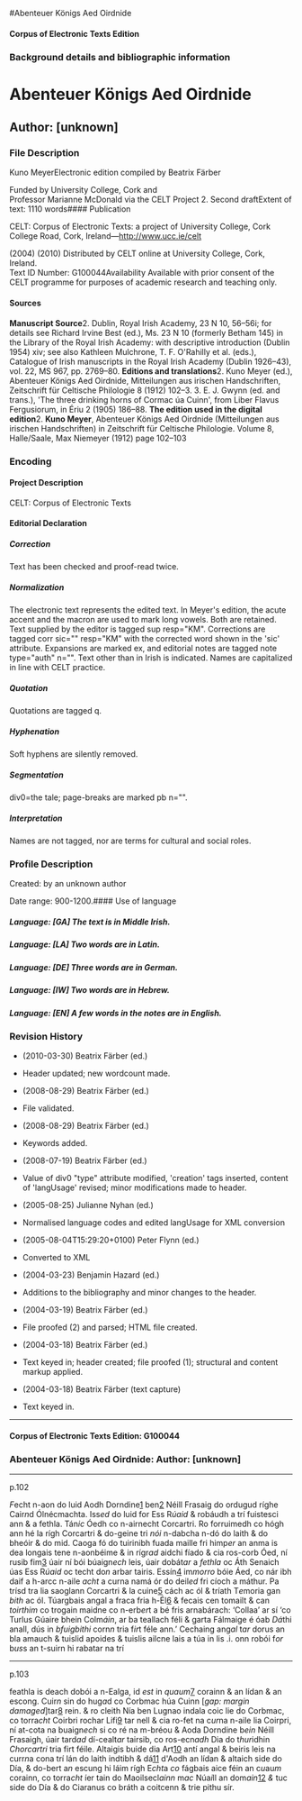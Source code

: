 

#Abenteuer Königs Aed Oirdnide


<!-- // 
 function footNote(link) {
 openpopup = window.open(link,"openpopup","width=512,height=128,left=256,top=256,resizable=no,scrollbars=1,menubar=1,statusbar=0,toolbar=0");
}
// -->



#### Corpus of Electronic Texts Edition


### Background details and bibliographic information


Abenteuer Königs Aed Oirdnide
=============================


Author: [unknown]
-----------------


### File Description

Kuno MeyerElectronic edition compiled by Beatrix Färber

Funded by University College, Cork and  
Professor Marianne McDonald via the CELT Project 2. Second draftExtent of text: 1110 words#### Publication


CELT: Corpus of Electronic Texts: a project of University College, Cork  
College Road, Cork, Ireland—http://www.ucc.ie/celt

 (2004) (2010) Distributed by CELT online at University College, Cork, Ireland.  
Text ID Number: G100044Availability 
Available with prior consent of the CELT programme for purposes of academic research and teaching only.


#### Sources


**Manuscript Source**2. Dublin, Royal Irish Academy, 23 N 10, 56–56i; for details see Richard Irvine Best (ed.), Ms. 23 N 10 (formerly Betham 145) in the Library of the Royal Irish Academy: with descriptive introduction (Dublin 1954) xiv; see also Kathleen Mulchrone, T. F. O'Rahilly et al. (eds.), Catalogue of Irish manuscripts in the Royal Irish Academy (Dublin 1926–43), vol. 22, MS 967, pp. 2769–80.
**Editions and translations**2. Kuno Meyer (ed.), Abenteuer Königs Aed Oirdnide, Mitteilungen aus irischen Handschriften, Zeitschrift für Celtische Philologie 8 (1912) 102–3.
3. E. J. Gwynn (ed. and trans.), 'The three drinking horns of Cormac úa Cuinn', from Liber Flavus Fergusiorum, in Ériu 2 (1905) 186–88.
**The edition used in the digital edition**2. **Kuno Meyer**, Abenteuer Königs Aed Oirdnide (Mitteilungen aus irischen Handschriften) in Zeitschrift für Celtische Philologie. Volume 8, Halle/Saale, Max Niemeyer (1912) page 102–103

### Encoding


#### Project Description


CELT: Corpus of Electronic Texts


#### Editorial Declaration


##### Correction


Text has been checked and proof-read twice.


##### Normalization


The electronic text represents the edited text. In Meyer's edition, the acute accent and the macron are used to mark long vowels. Both are retained. Text supplied by the editor is tagged sup resp="KM". Corrections are tagged corr sic="" resp="KM" with the corrected word shown in the 'sic' attribute. Expansions are marked ex, and editorial notes are tagged note type="auth" n="". Text other than in Irish is indicated. Names are capitalized in line with CELT practice.


##### Quotation


Quotations are tagged q.


##### Hyphenation


Soft hyphens are silently removed.


##### Segmentation


div0=the tale; page-breaks are marked pb n="".


##### Interpretation


Names are not tagged, nor are terms for cultural and social roles.


### Profile Description


Created: by an unknown author 

 Date range: 900-1200.#### Use of language


##### Language: [GA] The text is in Middle Irish.


##### Language: [LA] Two words are in Latin.


##### Language: [DE] Three words are in German.


##### Language: [IW] Two words are in Hebrew.


##### Language: [EN] A few words in the notes are in English.


### Revision History


* (2010-03-30) Beatrix Färber (ed.)

* Header updated; new wordcount made.
* (2008-08-29) Beatrix Färber (ed.)

* File validated.
* (2008-08-29) Beatrix Färber (ed.)

* Keywords added.
* (2008-07-19) Beatrix Färber (ed.)

* Value of div0 "type" attribute modified, 'creation' tags inserted, content of 'langUsage' revised; minor modifications made to header.
* (2005-08-25) Julianne Nyhan (ed.)

* Normalised language codes and edited langUsage for XML conversion
* (2005-08-04T15:29:20+0100) Peter Flynn (ed.)

* Converted to XML
* (2004-03-23) Benjamin Hazard (ed.)

* Additions to the bibliography and minor changes to the header.
* (2004-03-19) Beatrix Färber (ed.)

* File proofed (2) and parsed; HTML file created.
* (2004-03-18) Beatrix Färber (ed.)

* Text keyed in; header created; file proofed (1); structural and content markup applied.
* (2004-03-18) Beatrix Färber (text capture)

* Text keyed in.




---


#### Corpus of Electronic Texts Edition: G100044


### Abenteuer Königs Aed Oirdnide: Author: [unknown]




---

p.102


*F*echt n-aon do luid Aodh Dorndine[1](javascript:footNote('G100044/note001.html')) ben[2](javascript:footNote('G100044/note002.html')) Néill Frasaig do ordugud ríghe Cair*n*d Ólnécmachta. Iss*ed* do luid for Ess R*úaid* & robáudh a trí fuistesci ann & a fethla. Tán*ic* Óedh co n-airnecht Corcartri. Ro forruimedh co hógh ann hé la rígh Corcartri & do-geine tri *nói* n-dabcha n-dó do laith & do bheóir & do mid. Caoga fó do tuirinibh fuada maille fri himp*er* an anma is dea longais tene n-aonbéime & in rígr*ad* aidchi fíado & cia ros-corb Óed, ní rusib fim[3](javascript:footNote('G100044/note003.html')) úair ní bói búaign*ech* leis, úair dobát*ar* a *fethla* oc Áth Senaich úas Ess R*úaid* oc techt do*n* arbar tairis. Essín[4](javascript:footNote('G100044/note004.html')) im*morro* bóie Áed, co nár ibh daif a h-arcc n-aile *acht* a curna namá ór do deil*ed* fri cíoch a máthur. Pa trísd tra lia saoglann Corcartri & la cuine[5](javascript:footNote('G100044/note005.html')) cách ac ól & tríath T*e*moria gan *bith* ac ól. Túargbais angal a fraca fria h-Él[6](javascript:footNote('G100044/note006.html')) & fecais cen tomailt & can *toirthim* co trogain maidne co n-erb*er*t a bé fris arnabárach: ‘Collaa’ ar sí ‘co Turlus Gúaire bhein Colm*áin*, ar ba teallach féli & garta Fálmaige é óab *Dá*thi anall, dús in *bfuigbithi* corn*n* tria f*ir*t féle ann.’ Cechaing ang*al* t*ar* dorus an bla amauch & tuislid apoides & tuislis ailcne lais a túa in lis .i. onn robói f*or* b*us*s an t-suirn hi rabatar na trí


---

p.103






feathla is deach dobói a n-Ealga, id *est* in *quaum*[7](javascript:footNote('G100044/note007.html')) corainn & an lídan & an escong. Cuir*n* sin do hug*a*d co Corbmac húa Cuinn [*gap: margin damaged*]tar[8](javascript:footNote('G100044/note008.html')) rein. & ro cleith Nía ben Lugnao indala coic lie do Corbmac, co torra*cht* Coirbri rochar Lifi[9](javascript:footNote('G100044/note009.html')) tar nell & cia ro-fet na c*ur*na n-aile lia Coirpri, ní at-cota na buaign*ech* si co ré na m-bréou & Aoda Dorndine b*ein* Néill Frasaigh, úair tard*ad* dí-cealt*ar* tairsib, co ros-ecn*adh* Dia do t*hur*idhin *Chorcartri* tria firt féile. Altaigis buide dia Art[10](javascript:footNote('G100044/note010.html')) antí angal & beiris leis na curr*n*a cona trí lán do laith indtibh & dá[11](javascript:footNote('G100044/note011.html')) d'Aodh an lídan & altaich side do Día, & do-bert a*n* escung hi láim rígh E*cht*a *co* fágbais aice féin an c*u*au*m* corainn, co torra*cht* íer tain do Maoilsecl*ainn* m*ac* Núa*i*ll an dom*ain*[12](javascript:footNote('G100044/note012.html')) *&* tuc side do Día & do Ciaranus co bráth a coitcenn & trie pithu sír.












